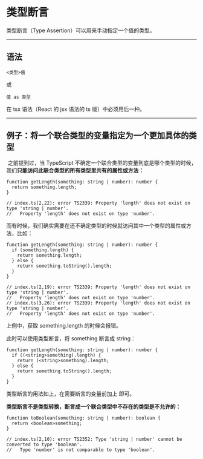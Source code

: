 # 类型断言

类型断言（Type Assertion）可以用来手动指定一个值的类型。

---

## 语法

    <类型>值
或

    值 as 类型

在 tsx 语法（React 的 jsx 语法的 ts 版）中必须用后一种。

---

## 例子：将一个联合类型的变量指定为一个更加具体的类型
​
之前提到过，当 TypeScript 不确定一个联合类型的变量到底是哪个类型的时候，我们**只能访问此联合类型的所有类型里共有的属性或方法：**

    function getLength(something: string | number): number {
      return something.length;
    }

    // index.ts(2,22): error TS2339: Property 'length' does not exist on type 'string | number'.
    //   Property 'length' does not exist on type 'number'.

而有时候，我们确实需要在还不确定类型的时候就访问其中一个类型的属性或方法，比如：

    function getLength(something: string | number): number {
      if (something.length) {
        return something.length;
      } else {
        return something.toString().length;
      }
    }
    ​
    // index.ts(2,19): error TS2339: Property 'length' does not exist on type 'string | number'.
    //   Property 'length' does not exist on type 'number'.
    // index.ts(3,26): error TS2339: Property 'length' does not exist on type 'string | number'.
    //   Property 'length' does not exist on type 'number'.

上例中，获取 something.length 的时候会报错。

此时可以使用类型断言，将 something 断言成 string：

    function getLength(something: string | number): number {
      if ((<string>something).length) {
        return (<string>something).length;
      } else {
        return something.toString().length;
      }
    }

类型断言的用法如上，在需要断言的变量前加上 <Type> 即可。

**类型断言不是类型转换，断言成一个联合类型中不存在的类型是不允许的：**

    function toBoolean(something: string | number): boolean {
      return <boolean>something;
    }
    ​
    // index.ts(2,10): error TS2352: Type 'string | number' cannot be converted to type 'boolean'.
    //   Type 'number' is not comparable to type 'boolean'.
